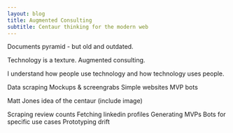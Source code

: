 ```yaml
---
layout: blog
title: Augmented Consulting
subtitle: Centaur thinking for the modern web
---
```


Documents pyramid - but old and outdated.

Technology is a texture.
Augmented consulting.

I understand how people use technology and how technology uses people.

Data scraping
Mockups & screengrabs
Simple websites
MVP bots

Matt Jones idea of the centaur (include image)

Scraping review counts
Fetching linkedin profiles
Generating MVPs
Bots for specific use cases
Prototyping drift


